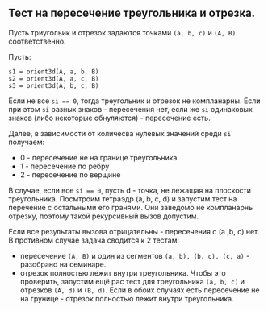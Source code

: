 ## Тест на пересечение треугольника и отрезка.

Пусть триугольик и отрезок задаются точками `(a, b, c)` и `(A, B)` соответственно.

Пусть:
```
s1 = orient3d(A, a, b, B)
s2 = orient3d(A, a, c, B)
s3 = orient3d(A, b, c, B)
```

Если не все `si == 0`, тогда треугольник и отрезок не компланарны.
Если при этом `si` разных знаков - пересечения нет, если же `si` 
одинаковых знаков (либо некоторые обнуляются) - пересечение есть.

Далее, в зависимости от количесва нулевых значений среди `si` получаем:
 - 0 - пересечение не на границе треугольника
 - 1 - пересечение по ребру
 - 2 - пересечение по верщине

В случае, если все `si == 0`, пусть d - точка, не лежащая на плоскости
треугольника. Посмтроим тетраэдр (a, b, c, d) и запустим тест на перечение
с остальными его гранями. Они заведомо не компланарны отрезку, поэтому
такой рекурсивный вызов допустим.

Если все результаты вызова отрицательны - пересечения с (a ,b, c) нет.
В противном случае задача сводится к 2 тестам:
 - пересечение `(A, B)` и один из сегментов `(a, b), (b, c), (c, a)` - 
 разобрано на семинаре.
 - отрезок полностью лежит внутри треугольника. Чтобы это проверить, 
 запустим ещё рас тест для треугольника `(a, b, c)` и отрезков `(A, d)`
 и `(B, d)`. Если в обоих случаях есть пересечение не на грунице - 
 отрезок полностью лежит внутри треугольника.
 